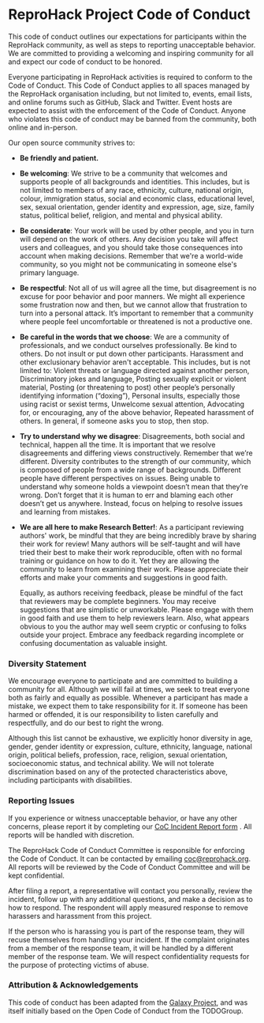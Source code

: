 ReproHack Project Code of Conduct
==============================

This code of conduct outlines our expectations for participants within the
ReproHack community, as well as steps to reporting unacceptable behavior. We are
committed to providing a welcoming and inspiring community for all and expect
our code of conduct to be honored. 

Everyone participating in ReproHack activities is required to conform to the Code 
of Conduct. This Code of Conduct applies to all spaces managed by the ReproHack 
organisation including, but not limited to, events, email lists, and online forums 
such as GitHub, Slack and Twitter. Event hosts are expected to assist with the 
enforcement of the Code of Conduct. Anyone who violates this code of conduct may
be banned from the community, both online and in-person.

Our open source community strives to:

* **Be friendly and patient.**

* **Be welcoming**: We strive to be a community that welcomes and
  supports people of all backgrounds and identities. This includes, but is not
  limited to members of any race, ethnicity, culture, national origin, colour,
  immigration status, social and economic class, educational level, sex, sexual
  orientation, gender identity and expression, age, size, family status,
  political belief, religion, and mental and physical ability.

* **Be considerate**: Your work will be used by other people, and you in turn
  will depend on the work of others. Any decision you take will affect users
  and colleagues, and you should take those consequences into account when
  making decisions. Remember that we're a world-wide community, so you might
  not be communicating in someone else's primary language.

* **Be respectful**: Not all of us will agree all the time, but disagreement is
  no excuse for poor behavior and poor manners. We might all experience some
  frustration now and then, but we cannot allow that frustration to turn into a
  personal attack. It’s important to remember that a community where people
  feel uncomfortable or threatened is not a productive one.

* **Be careful in the words that we choose**: We are a community of
  professionals, and we conduct ourselves professionally. Be kind to others. Do
  not insult or put down other participants. Harassment and other exclusionary
  behavior aren't acceptable. This includes, but is not limited to: Violent
  threats or language directed against another person, Discriminatory jokes and
  language, Posting sexually explicit or violent material, Posting (or
  threatening to post) other people’s personally identifying information
  (“doxing”), Personal insults, especially those using racist or sexist terms,
  Unwelcome sexual attention, Advocating for, or encouraging, any of the above
  behavior, Repeated harassment of others. In general, if someone asks you to
  stop, then stop.

* **Try to understand why we disagree**: Disagreements, both social and
  technical, happen all the time. It is important that we resolve disagreements
  and differing views constructively. Remember that we’re different. Diversity
  contributes to the strength of our community, which is composed of people
  from a wide range of backgrounds. Different people have different
  perspectives on issues. Being unable to understand why someone holds a
  viewpoint doesn’t mean that they’re wrong. Don’t forget that it is human to
  err and blaming each other doesn’t get us anywhere. Instead, focus on helping
  to resolve issues and learning from mistakes.
  
* **We are all here to make Research Better!**: As a participant reviewing authors' work, 
  be mindful that they are being incredibly brave by sharing their work for review! 
  Many authors will be self-taught and will have tried their best to make their 
  work reproducible, often with no formal training or guidance on how to do it. 
  Yet they are allowing the community to learn from examining their work. Please 
  appreciate their efforts and make your comments and suggestions in good faith. 
  
  Equally, as authors receiving feedback, please be mindful of the fact that reviewers 
  may be complete beginners. You may receive suggestions that are simplistic or unworkable.
  Please engage with them in good faith and use them to help reviewers learn. 
  Also, what appears obvious to you the author may well seem cryptic or confusing 
  to folks outside your project. Embrace any feedback regarding incomplete or 
  confusing documentation as valuable insight.

### Diversity Statement

We encourage everyone to participate and are committed to building a community
for all. Although we will fail at times, we seek to treat everyone both as
fairly and equally as possible. Whenever a participant has made a mistake, we
expect them to take responsibility for it. If someone has been harmed or
offended, it is our responsibility to listen carefully and respectfully, and do
our best to right the wrong.

Although this list cannot be exhaustive, we explicitly honor diversity in age,
gender, gender identity or expression, culture, ethnicity, language, national
origin, political beliefs, profession, race, religion, sexual orientation,
socioeconomic status, and technical ability. We will not tolerate
discrimination based on any of the protected characteristics above, including
participants with disabilities.

### Reporting Issues

If you experience or witness unacceptable behavior, or have any other concerns,
please report it by completing our [CoC Incident Report form](https://forms.gle/ukXPeMPsrp9psJTG6) . All reports will be handled with discretion. 

The ReproHack Code of Conduct Committee is responsible for enforcing the Code of Conduct. It can be contacted by emailing [coc@reprohack.org](mailto:coc@reprohack.org). All reports will be reviewed by the Code of Conduct Committee and will be kept confidential.


After filing a report, a representative will contact you personally, review the
incident, follow up with any additional questions, and make a decision as to
how to respond. The respondent will apply measured response to remove harassers 
and harassment from this project. 

If the person who is harassing you is part of the response
team, they will recuse themselves from handling your incident. If the complaint
originates from a member of the response team, it will be handled by a
different member of the response team. We will respect confidentiality requests
for the purpose of protecting victims of abuse.


### Attribution & Acknowledgements

This code of conduct has been adapted from the [Galaxy Project](https://github.com/galaxyproject), and was itself initially based on the Open Code of Conduct from the TODOGroup.